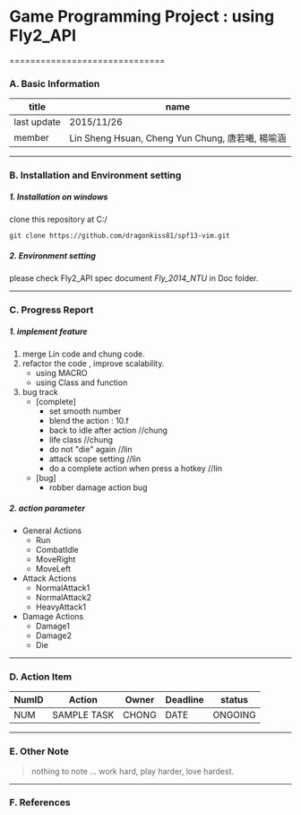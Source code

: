 # Game Programming Project : using Fly2_API 
==============================

### A. Basic Information ###

title        | name
----------   |--------------
last update  | 2015/11/26
member       | Lin Sheng Hsuan, Cheng Yun Chung, 唐若曦, 楊喻涵

------------------
### B. Installation and Environment setting ###

##### 1. Installation on windows 

clone this repository at C:/

	git clone https://github.com/dragonkiss81/spf13-vim.git

##### 2. Environment setting

please check Fly2_API spec document *Fly_2014_NTU* in Doc folder.

------------------
### C. Progress Report ###

##### 1. implement feature

1. merge Lin code and chung code.
2. refactor the code , improve scalability.
	- using MACRO
	- using Class and function
3. bug track
	- [complete]
		- set smooth number
		- blend the action : 10.f
		- back to idle after action //chung
		- life class //chung
		- do not "die" again //lin
		- attack scope setting //lin
		- do a complete action when press a hotkey //lin
	- [bug]
		- robber damage action bug


##### 2. action parameter

- General Actions
	- Run 
	- CombatIdle
	- MoveRight
	- MoveLeft
- Attack Actions
	- NormalAttack1
	- NormalAttack2
	- HeavyAttack1
- Damage Actions
	- Damage1
	- Damage2
	- Die


------------------
### D. Action Item

NumID | Action        | Owner   | Deadline | status
----  | ----          | ----    | ----     | ----
 NUM  |  SAMPLE TASK  | CHONG   | DATE     | ONGOING


------------------
### E. Other Note

> nothing to note ... work hard, play harder, love hardest.


------------------
### F. References


